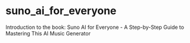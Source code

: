 # suno_ai_for_everyone
Introduction to the book: Suno AI for Everyone - A Step-by-Step Guide to Mastering This AI Music Generator
